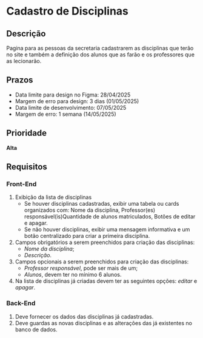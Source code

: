 # Cadastro de Disciplinas

## Descrição

Pagina para as pessoas da secretaria cadastrarem as disciplinas que terão no site e também a definição dos alunos que as farão e os professores que as lecionarão.

## Prazos

- Data limite para design no Figma: 28/04/2025
- Margem de erro para design: 3 dias (01/05/2025)
- Data limite de desenvolvimento: 07/05/2025
- Margem de erro: 1 semana (14/05/2025)

## Prioridade

**Alta**

## Requisitos

### Front-End

1. Exibição da lista de disciplinas
   - Se houver disciplinas cadastradas, exibir uma tabela ou cards organizados com: Nome da disciplina, Professor(es) responsável(is)Quantidade de alunos matriculados, Botões de editar e apagar.
   - Se não houver disciplinas, exibir uma mensagem informativa e um botão centralizado para criar a primeira disciplina.
2. Campos obrigatórios a serem preenchidos para criação das disciplinas: 
   - *Nome da disciplina*;
   - *Descrição*.
3. Campos opcionais a serem preenchidos para criação das disciplinas: 
   - *Professor responsável*, pode ser mais de um;
   - *Alunos*, devem ter no mínimo 6 alunos.
4. Na lista de disciplinas já criadas devem ter as seguintes opções: *editar* e *apagar*.

### Back-End

1. Deve fornecer os dados das disciplinas já cadastradas.
2. Deve guardas as novas disciplinas e as alterações das já existentes no banco de dados.
